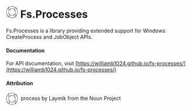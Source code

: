 # <img src="fs.process.png" width="32" height="32"> Fs.Processes
Fs.Processes is a library providing extended support for Windows CreateProcess and JobObject APIs.


#### Documentation
For API documentation, visit [https://williamb1024.github.io/fs-processes/](https://williamb1024.github.io/fs-processes/)

#### Attribution
<img src="fs.process.png" width="32" height="32" align="center">&nbsp;&nbsp;process by  Laymik from the Noun Project
